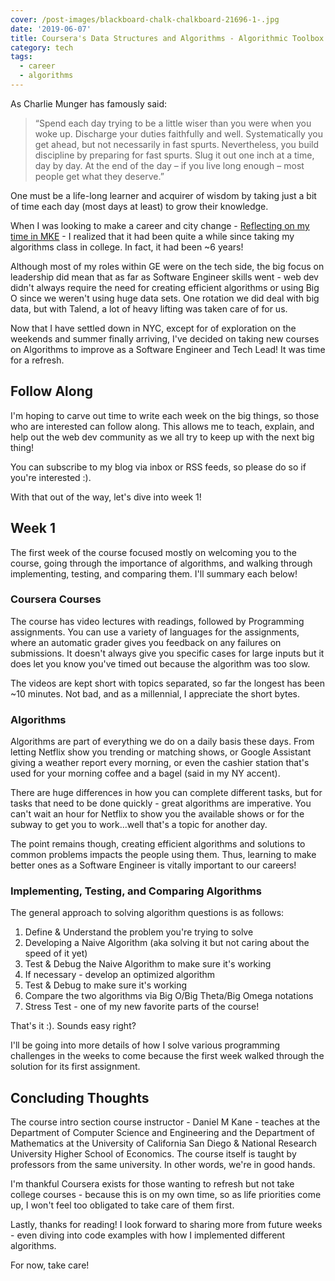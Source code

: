```yaml
---
cover: /post-images/blackboard-chalk-chalkboard-21696-1-.jpg
date: '2019-06-07'
title: Coursera's Data Structures and Algorithms - Algorithmic Toolbox CiyWeek 1
category: tech
tags:
  - career
  - algorithms
---
```

As Charlie Munger has famously said:

> “Spend each day trying to be a little wiser than you were when you woke up. Discharge your duties faithfully and well. Systematically you get ahead, but not necessarily in fast spurts. Nevertheless, you build discipline by preparing for fast spurts. Slug it out one inch at a time, day by day. At the end of the day – if you live long enough – most people get what they deserve.”

One must be a life-long learner and acquirer of wisdom by taking just a bit of time each day (most days at least) to grow their knowledge.

When I was looking to make a career and city change - [Reflecting on my time in MKE](https://www.kalebmckelvey.com/our-new-york-adventure-begins-reflecting-on-the-last-4-years-in-milwaukee) - I realized that it had been quite a while since taking my algorithms class in college. In fact, it had been ~6 years! 

Although most of my roles within GE were on the tech side, the big focus on leadership did mean that as far as Software Engineer skills went - web dev didn't always require the need for creating efficient algorithms or using Big O since we weren't using huge data sets. One rotation we did deal with big data, but with Talend, a lot of heavy lifting was taken care of for us.

Now that I have settled down in NYC, except for of exploration on the weekends and summer finally arriving, I've decided on taking new courses on Algorithms to improve as a Software Engineer and Tech Lead! It was time for a refresh.

## Follow Along

I'm hoping to carve out time to write each week on the big things, so those who are interested can follow along. This allows me to teach, explain, and help out the web dev community as we all try to keep up with the next big thing!

You can subscribe to my blog via inbox or RSS feeds, so please do so if you're interested :).

With that out of the way, let's dive into week 1!

## Week 1

The first week of the course focused mostly on welcoming you to the course, going through the importance of algorithms, and walking through implementing, testing, and comparing them. I'll summary each below!

### Coursera Courses

The course has video lectures with readings, followed by Programming assignments. You can use a variety of languages for the assignments, where an automatic grader gives you feedback on any failures on submissions. It doesn't always give you specific cases for large inputs but it does let you know you've timed out because the algorithm was too slow.

The videos are kept short with topics separated, so far the longest has been ~10 minutes. Not bad, and as a millennial, I appreciate the short bytes.

### Algorithms

Algorithms are part of everything we do on a daily basis these days. From letting Netflix show you trending or matching shows, or Google Assistant giving a weather report every morning, or even the cashier station that's used for your morning coffee and a bagel (said in my NY accent).

There are huge differences in how you can complete different tasks, but for tasks that need to be done quickly - great algorithms are imperative. You can't wait an hour for Netflix to show you the available shows or for the subway to get you to work...well that's a topic for another day.

The point remains though, creating efficient algorithms and solutions to common problems impacts the people using them. Thus, learning to make better ones as a Software Engineer is vitally important to our careers!

### Implementing, Testing, and Comparing Algorithms

The general approach to solving algorithm questions is as follows:

1. Define & Understand the problem you're trying to solve
1. Developing a Naive Algorithm (aka solving it but not caring about the speed of it yet)
1. Test & Debug the Naive Algorithm to make sure it's working
1. If necessary - develop an optimized algorithm
1. Test & Debug to make sure it's working
1. Compare the two algorithms via Big O/Big Theta/Big Omega notations
1. Stress Test - one of my new favorite parts of the course!

That's it :). Sounds easy right? 

I'll be going into more details of how I solve various programming challenges in the weeks to come because the first week walked through the solution for its first assignment.

## Concluding Thoughts

The course intro section course instructor - Daniel M Kane - teaches at the Department of Computer Science and Engineering and the Department of Mathematics at the University of California San Diego & National Research University Higher School of Economics. The course itself is taught by professors from the same university. In other words, we're in good hands.

I'm thankful Coursera exists for those wanting to refresh but not take college courses - because this is on my own time, so as life priorities come up, I won't feel too obligated to take care of them first.

Lastly, thanks for reading! I look forward to sharing more from future weeks - even diving into code examples with how I implemented different algorithms.

For now, take care! 
